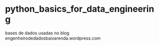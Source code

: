 # python_basics_for_data_engineering
bases de dados usadas no blog engenheirodedadosbaixarenda.wordpress.com
